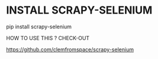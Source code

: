 # INSTALL SCRAPY-SELENIUM

pip install scrapy-selenium

HOW TO USE THIS ? CHECK-OUT

https://github.com/clemfromspace/scrapy-selenium
